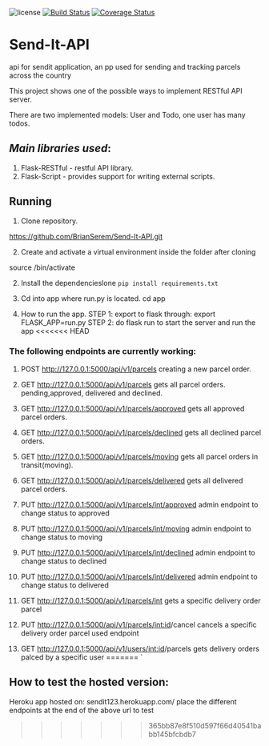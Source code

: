 ![license](https://img.shields.io/github/license/mashape/apistatus.svg)
[![Build Status](https://travis-ci.com/BrianSerem/Send-It-API.svg?branch=ft-final-file-structre-161859299)](https://travis-ci.com/BrianSerem/Send-It-API)
[![Coverage Status](https://coveralls.io/repos/github/BrianSerem/Send-It-API/badge.svg?branch=ft-final-file-structre-161859299)](https://coveralls.io/github/BrianSerem/Send-It-API?branch=ft-final-file-structre-161859299)


# Send-It-API
api for sendit application, an pp used for sending and tracking parcels across the country

This project shows one of the possible ways to implement RESTful API server.

There are two implemented models: User and Todo, one user has many todos.

## _Main libraries used_:

1. Flask-RESTful - restful API library.
2. Flask-Script - provides support for writing external scripts.



## Running 

1. Clone repository.

https://github.com/BrianSerem/Send-It-API.git

2. Create and activate a virtual environment inside the folder after cloning

source  <environmentname>/bin/activate

2. Install the dependencieslone 
	`pip install requirements.txt`
 
3. Cd into app where run.py is located.
cd app
  

4. How to run the app.
STEP 1: export to flask through: export FLASK_APP=run.py 
STEP 2: do flask run to start the server and run the app
<<<<<<< HEAD
	
### The following endpoints are currently working:
1. POST http://127.0.0.1:5000/api/v1/parcels
 creating a new parcel order. 

2. GET http://127.0.0.1:5000/api/v1/parcels
 gets all parcel orders. pending,approved, delivered and declined.

3. GET http://127.0.0.1:5000/api/v1/parcels/approved
 gets all approved parcel orders.

4. GET http://127.0.0.1:5000/api/v1/parcels/declined
 gets all declined parcel orders.

5. GET http://127.0.0.1:5000/api/v1/parcels/moving
 gets all  parcel orders in transit(moving).

6. GET http://127.0.0.1:5000/api/v1/parcels/delivered
 gets all delivered parcel orders.

7. PUT http://127.0.0.1:5000/api/v1/parcels/int/approved
 admin endpoint to change status to approved

8. PUT http://127.0.0.1:5000/api/v1/parcels/int/moving
 admin endpoint to change status to moving

9. PUT http://127.0.0.1:5000/api/v1/parcels/int/declined
 admin endpoint to change status to declined

10. PUT http://127.0.0.1:5000/api/v1/parcels/int/delivered
 admin endpoint to change status to delivered

11. GET http://127.0.0.1:5000/api/v1/parcels/int
  gets a specific delivery order parcel


12. PUT  http://127.0.0.1:5000/api/v1/parcels/<int:id>/cancel
  cancels  a specific delivery order parcel
  used endpoint

13. GET http://127.0.0.1:5000/api/v1/users/<int:id>/parcels
  gets delivery orders palced by a specific user
=======
	`
## How to test the hosted version:
Heroku app hosted on: sendit123.herokuapp.com/
place the different endpoints at the end of the above url to test
>>>>>>> 365bb87e8f510d597f66d40541babb145bfcbdb7
